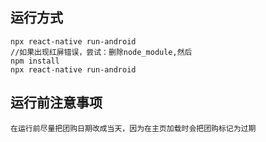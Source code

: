 ## 运行方式

```shsh
npx react-native run-android
//如果出现红屏错误，尝试：删除node_module,然后
npm install
npx react-native run-android
```
## 运行前注意事项
```
在运行前尽量把团购日期改成当天，因为在主页加载时会把团购标记为过期
```
